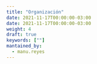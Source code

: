 ```yaml
---
title: "Organización"
date: 2021-11-17T00:00:00-03:00
date: 2021-11-17T00:00:00-03:00
weight: 4
draft: true
keywords: [""]
mantained_by:
  - manu.reyes
---
```

